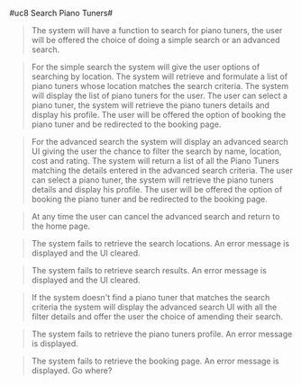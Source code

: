 #uc8 Search Piano Tuners#

>The system will have a function to search for piano tuners, the user will be offered the choice of doing a simple search or an advanced search. 

>For the simple search the system will give the user options of searching by location. The system will retrieve and formulate a list of piano tuners whose location matches the search criteria. The system will display the list of piano tuners for the user. The user can select a piano tuner, the system will retrieve the piano tuners details and display his profile. The user will be offered the option of booking the piano tuner and be redirected to the booking page.

>For the advanced search the system will display an advanced search UI giving the user the chance to filter the search by name, location, cost and rating. The system will return a list of all the Piano Tuners matching the details entered in the advanced search criteria. The user can select a piano tuner, the system will retrieve the piano tuners details and display his profile. The user will be offered the option of booking the piano tuner and be redirected to the booking page.

>At any time the user can cancel the advanced search and return to the home page.

>The system fails to retrieve the search locations. An error message is displayed and the UI cleared.

>The system fails to retrieve search results. An error message is displayed and the UI cleared.

>If the system doesn't find a piano tuner that matches the search criteria the system will display the advanced search UI with all the filter details and offer the user the choice of amending their search.

>The system fails to retrieve the piano tuners profile. An error message is displayed.

>The system fails to retrieve the booking page. An error message is displayed. Go where?